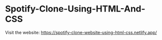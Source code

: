 # Spotify-Clone-Using-HTML-And-CSS
Visit the website: https://spotify-clone-website-using-html-css.netlify.app/

